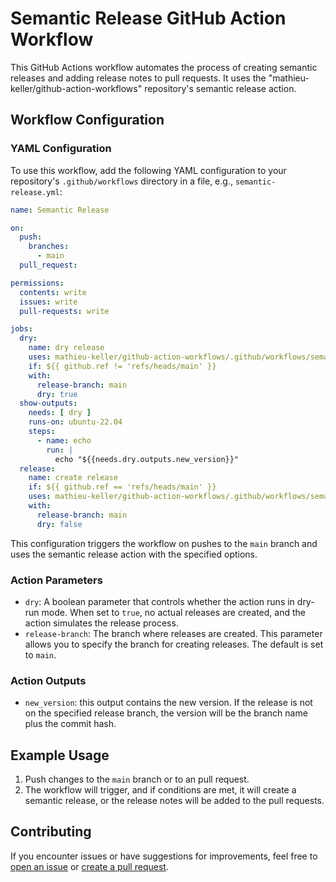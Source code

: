 # Semantic Release GitHub Action Workflow

This GitHub Actions workflow automates the process of creating semantic releases and adding release notes to pull requests. It uses the "mathieu-keller/github-action-workflows" repository's semantic release action.

## Workflow Configuration


### YAML Configuration

To use this workflow, add the following YAML configuration to your repository's `.github/workflows` directory in a file, e.g., `semantic-release.yml`:

```yaml
name: Semantic Release

on:
  push:
    branches:
      - main
  pull_request:

permissions:
  contents: write
  issues: write
  pull-requests: write

jobs:
  dry:
    name: dry release
    uses: mathieu-keller/github-action-workflows/.github/workflows/semantic-release.yaml@main
    if: ${{ github.ref != 'refs/heads/main' }}
    with:
      release-branch: main
      dry: true
  show-outputs:
    needs: [ dry ]
    runs-on: ubuntu-22.04
    steps:
      - name: echo
        run: |
          echo "${{needs.dry.outputs.new_version}}"
  release:
    name: create release
    if: ${{ github.ref == 'refs/heads/main' }}
    uses: mathieu-keller/github-action-workflows/.github/workflows/semantic-release.yaml@main
    with:
      release-branch: main
      dry: false
```

This configuration triggers the workflow on pushes to the `main` branch and uses the semantic release action with the specified options.

### Action Parameters

- `dry`: A boolean parameter that controls whether the action runs in dry-run mode. When set to `true`, no actual releases are created, and the action simulates the release process.
- `release-branch`: The branch where releases are created. This parameter allows you to specify the branch for creating releases. The default is set to `main`.

### Action Outputs

- `new_version`: this output contains the new version. If the release is not on the specified release branch, the version will be the branch name plus the commit hash.

## Example Usage

1. Push changes to the `main` branch or to an pull request.
2. The workflow will trigger, and if conditions are met, it will create a semantic release, or the release notes will be added to the pull requests.

## Contributing

If you encounter issues or have suggestions for improvements, feel free to [open an issue](https://github.com/mathieu-keller/github-action-workflows/issues) or [create a pull request](https://github.com/mathieu-keller/github-action-workflows/pulls).
